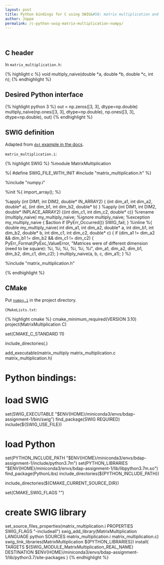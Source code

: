 ```yaml
---
layout: post
title: Python bindings for C using SWIG&#58; matrix multiplication and numpy.i
author: Joppe
permalink: /c-python-swig-matrix-multiplication-numpy/
---
```


<div class="post-intro">
<p>
</p>
</div>

<br/>
<div class="post-line"></div>

## C header

In `matrix_multiplication.h`:

{% highlight c %}
void multiply_naive(double *a, double *b, double *c, int n);
{% endhighlight %}

## Desired Python interface

{% highlight python 3 %}
out = np.zeros([3, 3], dtype=np.double)
multiply_naive(np.ones([3, 3], dtype=np.double), np.ones([3, 3], dtype=np.double), out)
{% endhighlight %}

## SWIG definition

Adapted from [`dot` example in the docs](https://docs.scipy.org/doc/numpy/reference/swig.interface-file.html?highlight=array#beyond-the-provided-typemaps).

`matrix_multiplication.i`:

{% highlight SWIG %}
%module MatrixMultiplication

%{
#define SWIG_FILE_WITH_INIT
#include "matrix_multiplication.h"
%}

%include "numpy.i"

%init %{
import_array();
%}

%apply (int DIM1, int DIM2, double* IN_ARRAY2) {
  (int dim_a1, int dim_a2, double* a),
  (int dim_b1, int dim_b2, double* b)
}
%apply (int DIM1, int DIM2, double* INPLACE_ARRAY2) {(int dim_c1, int dim_c2, double* c)}
%rename (multiply_naive) my_multiply_naive;
%ignore multiply_naive;
%exception my_multiply_naive {
    $action
    if (PyErr_Occurred()) SWIG_fail;
}
%inline %{
double my_multiply_naive(
    int dim_a1, int dim_a2, double* a,
    int dim_b1, int dim_b2, double* b,
    int dim_c1, int dim_c2, double* c) {
  if (dim_a1 != dim_a2 && dim_b1 != dim_b2 && dim_c1 != dim_c2) {
    PyErr_Format(PyExc_ValueError,
                 "Matrices were of different dimension (need to be square): %i, %i, %i, %i, %i, %i",
                 dim_a1, dim_a2, dim_b1, dim_b2, dim_c1, dim_c2);
  }
  multiply_naive(a, b, c, dim_a1);
}
%}

%include "matrix_multiplication.h"

{% endhighlight %}

## CMake
Put [`numpy.i`](https://github.com/numpy/numpy/blob/master/tools/swig/numpy.i) in the project directory.

`CMakeLists.txt`:

{% highlight cmake %}
cmake_minimum_required(VERSION 3.10)
project(MatrixMultiplication C)

set(CMAKE_C_STANDARD 11)

include_directories(.)

add_executable(matrix_multiply
        matrix_multiplication.c
        matrix_multiplication.h)

# Python bindings:
# load SWIG
set(SWIG_EXECUTABLE "$ENV{HOME}/miniconda3/envs/bdap-assignment-1/bin/swig")
find_package(SWIG REQUIRED)
include(${SWIG_USE_FILE})

# load Python
set(PYTHON_INCLUDE_PATH "$ENV{HOME}/miniconda3/envs/bdap-assignment-1/include/python3.7m")
set(PYTHON_LIBRARIES "$ENV{HOME}/miniconda3/envs/bdap-assignment-1/lib/libpython3.7m.so")
find_package(PythonLibs)
include_directories(${PYTHON_INCLUDE_PATH})

include_directories(${CMAKE_CURRENT_SOURCE_DIR})

set(CMAKE_SWIG_FLAGS "")

# create SWIG library
set_source_files_properties(matrix_multiplication.i PROPERTIES SWIG_FLAGS "-includeall")
swig_add_library(MatrixMultiplication LANGUAGE python SOURCES matrix_multiplication.i matrix_multiplication.c)
swig_link_libraries(MatrixMultiplication ${PYTHON_LIBRARIES})
install(
        TARGETS ${SWIG_MODULE_MatrixMultiplication_REAL_NAME}
        DESTINATION $ENV{HOME}/miniconda3/envs/bdap-assignment-1/lib/python3.7/site-packages
)
{% endhighlight %}



